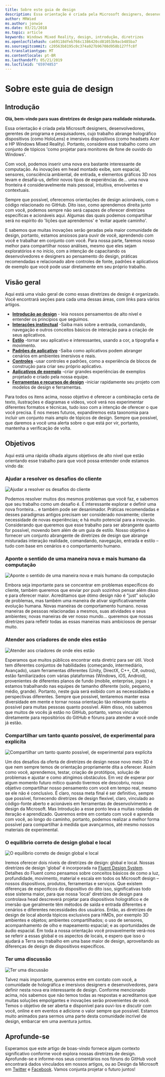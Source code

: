 ```yaml
---
title: Sobre este guia de design
description: Essa orientação é criada pela Microsoft designers, desenvolvedores, gerentes de programa e pesquisadores, cujo trabalho abrange holográfico dispositivos (como HoloLens) e imersivos dispositivos (como headsets Acer e HP Windows Mixed Reality).
author: MRWied
ms.author: jonwie
ms.date: 03/21/2018
ms.topic: article
keywords: Windows Mixed Reality, design, introdução, diretrizes
ms.openlocfilehash: ca69118dfeb766c1386420cd81053b9acb485ba7
ms.sourcegitcommit: c20563b8195c0c374a927b96708d958b127ffc8f
ms.translationtype: MT
ms.contentlocale: pt-BR
ms.lasthandoff: 05/21/2019
ms.locfileid: "65974853"
---
```

# <a name="about-this-design-guidance"></a>Sobre este guia de design

## <a name="introduction"></a>Introdução

**Olá, bem-vindo para suas diretrizes de design para realidade misturada.**

Essa orientação é criada pela Microsoft designers, desenvolvedores, gerentes de programa e pesquisadores, cujo trabalho abrange holográfico dispositivos (como HoloLens) e imersivos dispositivos (como headsets Acer e HP Windows Mixed Reality). Portanto, considere esse trabalho como um conjunto de tópicos 'como projetar para monitores de fone de ouvido do Windows'.

Com você, podemos inserir uma nova era bastante interessante de computação. As inovações em head montado exibe, som espacial, sensores, consciência ambiental, de entrada, e elementos gráficos 3D nos levam e desafiá-us, definir novos tipos de experiências de... uma nova fronteira é consideravelmente mais pessoal, intuitiva, envolventes e contextuais.

Sempre que possível, oferecemos orientações de design acionáveis, com o código relacionado no GitHub. Dito isso, como aprendemos direita junto com você, podemos sempre não será capazes de oferecer diretrizes específicas e acionáveis aqui. Algumas das quais podemos compartilhar será no espírito do 'lições que aprendemos' e 'evitar aquele caminho'.

E sabemos que muitas inovações serão geradas pela maior comunidade de design, portanto, estamos ansiosos para ouvir de você, aprendendo com você e trabalhar em conjunto com você. Para nossa parte, faremos nosso melhor para compartilhar nosso análises, mesmo que eles sejam exploratórios e no início, com a intenção de capacitando os desenvolvedores e designers ao pensamento do design, práticas recomendadas e relacionado abre controles de fonte, padrões e aplicativos de exemplo que você pode usar diretamente em seu próprio trabalho.

## <a name="overview"></a>Visão geral

Aqui está uma visão geral de como essas diretrizes de design é organizado. Você encontrará seções para cada uma dessas áreas, com links para vários artigos.
* **[Introdução ao design](mixed-reality.md)**  - leia nossos pensamentos de alto nível e entender os princípios que seguimos.
* **[Interações instinctual](interaction-fundamentals.md)**  -Saiba mais sobre a entrada, comandando, navegação e outros conceitos básicos de interação para a criação de seus aplicativos.
* **[Estilo](typography.md)**  -tornar seu aplicativo e interessantes, usando a cor, a tipografia e movimento.
* **[Padrões de aplicativo](types-of-mixed-reality-apps.md)**  -Saiba como aplicativos podem abranger cenários em ambientes imersivos e reais.
* **[Controles](interactable-object.md)**  -usar controles e padrões, como a experiência de blocos de construção para criar seu próprio aplicativo.
* **[Aplicativos de exemplo](design.md#sample-apps)**  -criar grandes experiências de exemplos projetado e criado pela nossa equipe.
* **[Ferramentas e recursos de design](design.md#design-tools)**  -iniciar rapidamente seu projeto com modelos de design e ferramentas.

Para todos os itens acima, nosso objetivo é oferecer a combinação certa de texto, ilustrações e diagramas e vídeos, você verá nos experimentar diferentes formatos e técnicas, tudo isso com a intenção de oferecer o que você precisa. E nos meses futuros, expandiremos esta taxonomia para incluir um conjunto mais amplo de tópicos de design. Sempre que possível, que daremos a você uma alerta sobre o que está por vir, portanto, mantenha a verificação de volta.

## <a name="objectives"></a>Objetivos

Aqui está uma rápida olhada alguns objetivos de alto nível que estão orientando esse trabalho para que você possa entender onde estamos vindo da:

### <a name="help-solve-customer-challenges"></a>Ajudar a resolver os desafios do cliente

![Ajudar a resolver os desafios do cliente](images/500px-fix-a-broken-switch-with-hololens.jpg) <br>

Podemos resolver muitos dos mesmos problemas que você faz, e sabemos que seu trabalho como um desafio é. É interessante explorar e definir uma nova fronteira... e também pode ser desanimador. Práticas recomendadas e desses paradigmas antigos precisam ser considerado novamente; cliente necessidade de novas experiências; e há muito potencial para a inovação. Considerando que queremos que esse trabalho para ser abrangente quanto for possível, movendo bem além de um guia de estilo. Nosso objetivo é fornecer um conjunto abrangente de diretrizes de design que abrange misturadas interação realidade, comandando, navegação, entrada e estilo – tudo com base em cenários e o comportamento humano. 

### <a name="point-the-way-towards-a-new-more-human-way-of-computing"></a>Aponte o sentido de uma maneira nova e mais humano da computação

![Aponte o sentido de uma maneira nova e mais humano da computação](images/500px-man-and-women-with-holograph-on-table.png)<br>

Embora seja importante para se concentrar em problemas específicos do cliente, também queremos que enviar por push sozinhos pensar além disso e para oferecer maior. Acreditamos que ótimo design não é "just" solução de problemas, mas também uma maneira de ativar significativamente evolução humana. Novas maneiras de comportamento humano. novas maneiras de pessoas relacionadas a mesmos, suas atividades e seus ambientes; novas maneiras de ver nosso mundo... queremos que nossas diretrizes para refletir todas as essas maneiras mais ambiciosos de pensar muito. 

### <a name="meet-creators-where-they-are"></a>Atender aos criadores de onde eles estão

![Atender aos criadores de onde eles estão](images/500px-creators.jpg) <br>

Esperamos que muitos públicos encontrar esta diretriz para ser útil. Você tem diferentes conjuntos de habilidades (começando, intermediário, Avançado), usam ferramentas diferentes (Unity, DirectX, C++, C#, outros), estão familiarizados com várias plataformas (Windows, iOS, Android), provenientes de diferentes planos de fundo (mobile, enterprise, jogos ) e estamos trabalhando nas equipes de tamanho diferente (solo, pequeno, médio, grande). Portanto, neste guia será exibido com as necessidades e perspectivas diferentes. Sempre que possível, tentaremos manter essa diversidade em mente e tornar nossa orientação tão relevante quanto possível para muitas pessoas quanto possível. Além disso, nós sabemos que muitos de vocês já estão no GitHub, portanto, vamos vincular diretamente para repositórios do GitHub e fóruns para atender a você onde já estão. 

### <a name="share-as-much-as-possible-from-experimental-to-explicit"></a>Compartilhar um tanto quanto possível, de experimental para explícita

![Compartilhar um tanto quanto possível, de experimental para explícita](images/500px-man-playinggame.jpg) <br>

Um dos desafios da oferta de diretrizes de design nesse novo meio 3D é que nem sempre temos de orientação propriamente dita a oferecer. Assim como você, aprendemos, testar, criação de protótipos, solução de problemas e ajustar e como atingimos obstáculos. Em vez de esperar por algum momento futuro mítico quando tivermos ele descobriu, nosso objetivo compartilhar nosso pensamento com você em tempo real, mesmo se ele não é conclusivo. É claro, nossa meta final é ser definitivo, sempre que possível, fornecendo diretrizes de design flexível, claro, vinculado ao código-fonte aberto e acionáveis em ferramentas de desenvolvimento e design da Microsoft. Mas Introdução a esse ponto leva a muitas rodadas de iteração e aprendizado. Queremos entre em contato com você e aprenda com você, ao longo do caminho, portanto, podemos realizar a melhor forma possível para compartilhar à medida que avançarmos, até mesmo nossos materiais de experimental. 

### <a name="the-right-balance-of-global-and-local-design"></a>O equilíbrio correto de design global e local

![O equilíbrio correto de design global e local](images/500px-fluentdesign.jpg) <br>

Iremos oferecer dois níveis de diretrizes de design: global e local. Nossas diretrizes de design 'global' é incorporada na [Fluent Design System](http://fluent.microsoft.com). Detalhes do Fluent como pensamos sobre conceitos básicos de como a luz, profundidade, movimento, material e escala em todos os Microsoft design – nossos dispositivos, produtos, ferramentas e serviços. Que existem diferenças de específicos do dispositivo do dito isso, significativas todo esse sistema maior, para que nossa 'local' diretrizes de design para controlava head descreverá projetar para dispositivos holográfico e de imersão que geralmente têm métodos de saída e entrada diferentes e cenários e diferentes necessidades dos usuários. Então, as diretrizes de design de local aborda tópicos exclusivos para HMDs, por exemplo 3D ambientes e objetos; ambientes compartilhados; o uso de sensores, acompanhamento de olho e mapeamento espacial; e as oportunidades de áudio espacial. Em toda a nossa orientação você provavelmente verá-nos se referir a essas global e os aspectos de locais, e espero que isso o ajudará a Terra seu trabalho em uma base maior de design, aproveitando as diferenças de design de dispositivos específicos.

### <a name="have-a-discussion"></a>Ter uma discussão

![Ter uma discussão](images/500px-share.jpg) <br>

Talvez mais importante, queremos entre em contato com você, a comunidade de holográfica e imersivos designers e desenvolvedores, para definir nesta nova era interessante de design. Conforme mencionado acima, nós sabemos que não temos todas as respostas e acreditamos que muitas soluções empolgantes e inovações serão provenientes de você. Temos o objetivo de ser aberta e disponível para ouvi-los e discutir com você, online e em eventos e adicione o valor sempre que possível. Estamos muito animados para sermos uma parte desta comunidade incrível de design, embarcar em uma aventura juntos. 

## <a name="please-dive-in"></a>Aprofunde-se

Esperamos que este artigo de boas-vindo fornece algum contexto significativo conforme você explora nossas diretrizes de design. Aprofunde-se e informe-nos seus comentários nos fóruns do GitHub você encontrará dados vinculados em nossos artigos, ou ao Design da Microsoft em [Twitter](https://twitter.com/MicrosoftDesign) e [Facebook](https://www.facebook.com/microsoftdesign/). Vamos conjunta projetar o futuro juntos!
